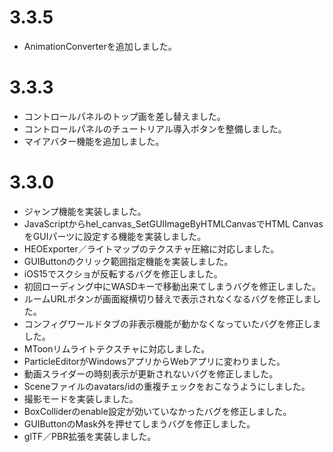 # 3.3.5
- AnimationConverterを追加しました。

# 3.3.3
- コントロールパネルのトップ画を差し替えました。
- コントロールパネルのチュートリアル導入ボタンを整備しました。
- マイアバター機能を追加しました。

# 3.3.0
- ジャンプ機能を実装しました。
- JavaScriptからhel_canvas_SetGUIImageByHTMLCanvasでHTML CanvasをGUIパーツに設定する機能を実装しました。
- HEOExporter／ライトマップのテクスチャ圧縮に対応しました。
- GUIButtonのクリック範囲指定機能を実装しました。
- iOS15でスクショが反転するバグを修正しました。
- 初回ローディング中にWASDキーで移動出来てしまうバグを修正しました。
- ルームURLボタンが画面縦横切り替えで表示されなくなるバグを修正しました。
- コンフィグワールドタブの非表示機能が動かなくなっていたバグを修正しました。
- MToonリムライトテクスチャに対応しました。
- ParticleEditorがWindowsアプリからWebアプリに変わりました。
- 動画スライダーの時刻表示が更新されないバグを修正しました。
- Sceneファイルのavatars/idの重複チェックをおこなうようにしました。
- 撮影モードを実装しました。
- BoxColliderのenable設定が効いていなかったバグを修正しました。
- GUIButtonのMask外を押せてしまうバグを修正しました。
- glTF／PBR拡張を実装しました。